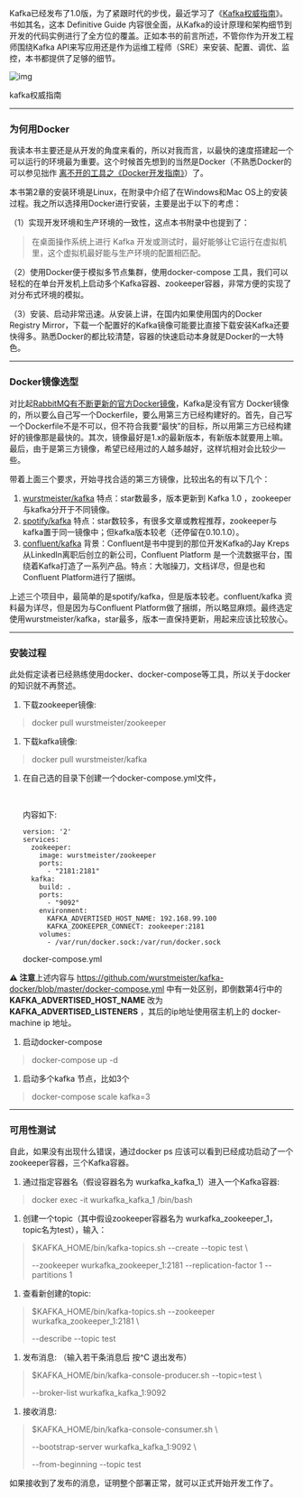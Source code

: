 

Kafka已经发布了1.0版，为了紧跟时代的步伐，最近学习了《[Kafka权威指南](http://www.ituring.com.cn/book/2067)》。书如其名，这本 Definitive Guide 内容很全面，从Kafka的设计原理和架构细节到开发的代码实例进行了全方位的覆盖。正如本书的前言所述，不管你作为开发工程师围绕Kafka API来写应用还是作为运维工程师（SRE）来安装、配置、调优、监控，本书都提供了足够的细节。

![img](http://upload-images.jianshu.io/upload_images/4209319-1b2c3874dd890cc2.jpg?imageMogr2/auto-orient/strip|imageView2/2/w/380/format/webp)

kafka权威指南

------

### 为何用Docker

我读本书主要还是从开发的角度来看的，所以对我而言，以最快的速度搭建起一个可以运行的环境最为重要。这个时候首先想到的当然是Docker（不熟悉Docker的可以参见拙作 [离不开的工具之《Docker开发指南》](https://www.jianshu.com/p/4bcb1daa7d33)）了。

本书第2章的安装环境是Linux，在附录中介绍了在Windows和Mac OS上的安装过程。我之所以选择用Docker进行安装，主要是出于以下的考虑：

（1）实现开发环境和生产环境的一致性，这点本书附录中也提到了：

> 在桌面操作系统上进行 Kafka 开发或测试时，最好能够让它运行在虚拟机里，这个虚拟机最好能与生产环境的配置相匹配。

（2）使用Docker便于模拟多节点集群，使用docker-compose 工具，我们可以轻松的在单台开发机上启动多个Kafka容器、zookeeper容器，非常方便的实现了对分布式环境的模拟。

（3）安装、启动非常迅速。从安装上讲，在国内如果使用国内的Docker Registry Mirror，下载一个配置好的Kafka镜像可能要比直接下载安装Kafka还要快得多。熟悉Docker的都比较清楚，容器的快速启动本身就是Docker的一大特色。

------

### Docker镜像选型

对比起[RabbitMQ有不断更新的官方Docker镜像](https://hub.docker.com/_/rabbitmq/)，Kafka是没有官方 Docker镜像的，所以要么自己写一个Dockerfile，要么用第三方已经构建好的。首先，自己写一个Dockerfile不是不可以，但不符合我要“最快”的目标，所以用第三方已经构建好的镜像那是最快的。其次，镜像最好是1.x的最新版本，有新版本就要用上嘛。最后，由于是第三方镜像，希望已经用过的人越多越好，这样坑相对会比较少一些。

带着上面三个要求，开始寻找合适的第三方镜像，比较出名的有以下几个：

1. [wurstmeister/kafka](https://github.com/wurstmeister/kafka-docker/)  特点：star数最多，版本更新到 Kafka 1.0 ，zookeeper与kafka分开于不同镜像。
2. [spotify/kafka](https://github.com/spotify/docker-kafka)  特点：star数较多，有很多文章或教程推荐，zookeeper与kafka置于同一镜像中；但kafka版本较老（还停留在0.10.1.0）。
3. [confluent/kafka](https://github.com/confluentinc/cp-docker-images) 背景：Confluent是书中提到的那位开发Kafka的Jay Kreps 从LinkedIn离职后创立的新公司，Confluent Platform 是一个流数据平台，围绕着Kafka打造了一系列产品。特点：大咖操刀，文档详尽，但是也和Confluent Platform进行了捆绑。

上述三个项目中，最简单的是spotify/kafka，但是版本较老。confluent/kafka 资料最为详尽，但是因为与Confluent Platform做了捆绑，所以略显麻烦。最终选定使用wurstmeister/kafka，star最多，版本一直保持更新，用起来应该比较放心。

------

### 安装过程

此处假定读者已经熟练使用docker、docker-compose等工具，所以关于docker的知识就不再赘述。

1. 下载zookeeper镜像:

> docker pull wurstmeister/zookeeper

1. 下载kafka镜像:

> docker pull wurstmeister/kafka

1. 在自己选的目录下创建一个docker-compose.yml文件，

   ​

   内容如下: 

   ```
   version: '2'
   services:
     zookeeper:
       image: wurstmeister/zookeeper
       ports:
         - "2181:2181"
     kafka:
       build: .
       ports:
         - "9092"
       environment:
         KAFKA_ADVERTISED_HOST_NAME: 192.168.99.100
         KAFKA_ZOOKEEPER_CONNECT: zookeeper:2181
       volumes:
         - /var/run/docker.sock:/var/run/docker.sock
   ```

   docker-compose.yml

**⚠️ 注意**上述内容与
<https://github.com/wurstmeister/kafka-docker/blob/master/docker-compose.yml>
中有一处区别，即倒数第4行中的 **KAFKA_ADVERTISED_HOST_NAME** 改为
**KAFKA_ADVERTISED_LISTENERS** ，其后的ip地址使用宿主机上的 docker-machine ip 地址。

1. 启动docker-compose

> docker-compose up -d

1. 启动多个kafka 节点，比如3个

> docker-compose scale kafka=3

------

### 可用性测试

自此，如果没有出现什么错误，通过docker ps 应该可以看到已经成功启动了一个zookeeper容器，三个Kafka容器。

1. 通过指定容器名（假设容器名为 wurkafka_kafka_1）进入一个Kafka容器:

> docker exec -it wurkafka_kafka_1 /bin/bash

1. 创建一个topic（其中假设zookeeper容器名为 wurkafka_zookeeper_1，topic名为test），输入：

> $KAFKA_HOME/bin/kafka-topics.sh --create --topic test \
>
> --zookeeper wurkafka_zookeeper_1:2181 --replication-factor 1
> --partitions 1

1. 查看新创建的topic:

> $KAFKA_HOME/bin/kafka-topics.sh --zookeeper wurkafka_zookeeper_1:2181 \
>
> --describe --topic test

1. 发布消息:  （输入若干条消息后 按^C 退出发布）

> $KAFKA_HOME/bin/kafka-console-producer.sh --topic=test \
>
> --broker-list wurkafka_kafka_1:9092

1. 接收消息:

> $KAFKA_HOME/bin/kafka-console-consumer.sh  \
>
> --bootstrap-server wurkafka_kafka_1:9092 \
>
> --from-beginning --topic test

如果接收到了发布的消息，证明整个部署正常，就可以正式开始开发工作了。